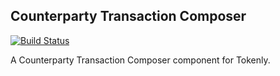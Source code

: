 ## Counterparty Transaction Composer

[![Build Status](https://travis-ci.org/tokenly/counterparty-transaction-composer.svg?branch=master)](https://travis-ci.org/tokenly/counterparty-transaction-composer)

A Counterparty Transaction Composer component for Tokenly.